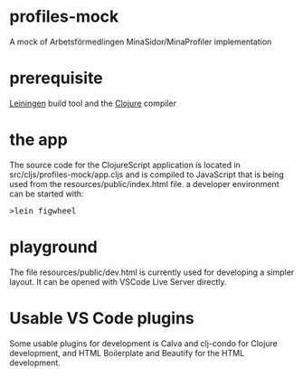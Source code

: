 # profiles-mock
A mock of Arbetsförmedlingen MinaSidor/MinaProfiler implementation

# prerequisite
[Leiningen](https://leiningen.org/) build tool and the
[Clojure](https://clojure.org/guides/getting_started) compiler


# the app
The source code for the ClojureScript application is located in src/cljs/profiles-mock/app.cljs and is compiled to JavaScript that is being used from the resources/public/index.html file. a developer environment can be started with:

<pre>
>lein figwheel
</pre>

# playground
The file resources/public/dev.html is currently used for developing a simpler layout. It can be opened with VSCode Live Server directly.

# Usable VS Code plugins
Some usable plugins for development is Calva and clj-condo for Clojure development, and HTML Boilerplate and Beautify for the HTML development.
